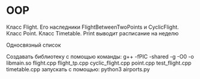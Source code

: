 # OOP

Класс Flight. Его наследники FlightBetweenTwoPoints и CyclicFlight. Класс Point. Класс Timetable.
Print выводит расписание на неделю

Односвязный список

Создавать библиотеку с помощью команды:
g++ -fPIC -shared -g -O0 -o libmain.so flight.cpp flight_tp.cpp cyclic_flight.cpp point.cpp test_flight.cpp timetable.cpp
запускать с помощью:
python3 airports.py
